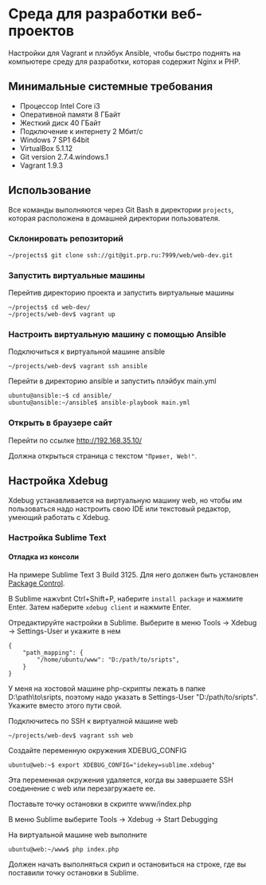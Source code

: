 # Среда для разработки веб-проектов

Настройки для Vagrant и плэйбук Ansible, чтобы быстро поднять на компьютере среду для разработки, которая содержит Nginx и PHP.

## Минимальные системные требования

 * Процессор Intel Core i3
 * Оперативной памяти 8 ГБайт
 * Жесткий диск 40 ГБайт
 * Подключение к интернету 2 Мбит/с
 * Windows 7 SP1 64bit
 * VirtualBox 5.1.12
 * Git version 2.7.4.windows.1
 * Vagrant 1.9.3

## Использование

Все команды выполняются через Git Bash в директории `projects`, которая расположена в домашней директории пользователя.

### Склонировать репозиторий

```
~/projects$ git clone ssh://git@git.prp.ru:7999/web/web-dev.git
```

### Запустить виртуальные машины

Перейтив директорию проекта и запустить виртуальные машины

```
~/projects$ cd web-dev/
~/projects/web-dev$ vagrant up
```

### Настроить виртуальную машину с помощью Ansible

Подключиться к виртуальной машине ansible

```
~/projects/web-dev$ vagrant ssh ansible
```

Перейти в директорию ansible и запустить плэйбук main.yml

```
ubuntu@ansible:~$ cd ansible/
ubuntu@ansible:~/ansible$ ansible-playbook main.yml
```

### Открыть в браузере сайт

Перейти по ссылке http://192.168.35.10/

Должна открыться страница с текстом `"Привет, Web!"`.

## Настройка Xdebug

Xdebug устанавливается на виртуальную машину web, но чтобы им пользоваться надо настроить свою IDE или текстовый редактор, умеющий работать с Xdebug.

### Настройка Sublime Text

#### Отладка из консоли

На примере Sublime Text 3 Build 3125. Для него должен быть установлен [Package Control](https://packagecontrol.io/installation).

В Sublime нажvbnt Ctrl+Shift+P, наберите `install package` и нажмите Enter. Затем наберите `xdebug client` и нажмите Enter.

Отредактируйте настройки в Sublime. Выберите в меню Tools -> Xdebug -> Settings-User и укажите в нем
```
{
	"path_mapping": {
		"/home/ubuntu/www": "D:/path/to/sripts",
	}
}
```
У меня на хостовой машине php-скрипты лежать в папке D:\path\to\sripts, поэтому надо указать в Settings-User "D:/path/to/sripts". Укажите вместо этого пути свой.

Подключитесь по SSH к виртуалной машине web
```
~/projects/web-dev$ vagrant ssh web
```

Создайте переменную окружения XDEBUG_CONFIG
```
ubuntu@web:~$ export XDEBUG_CONFIG="idekey=sublime.xdebug"
```
Эта переменная окружения удаляется, когда вы завершаете SSH соединение с web или перезагружаете ее.

Поставьте точку остановки в скрипте www/index.php

В меню Sublime выберите Tools -> Xdebug -> Start Debugging

На виртуальной машине web выполните
```
ubuntu@web:~/www$ php index.php
```
Должен начать выполняться скрип и остановиться на строке, где вы поставили точку остановки в Sublime.